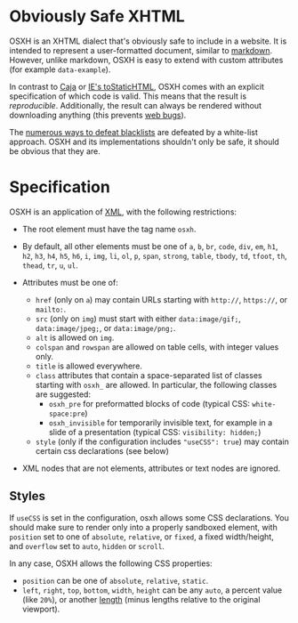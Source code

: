 Obviously Safe XHTML
====================

OSXH is an XHTML dialect that's obviously safe to include in a website. It is intended to represent a user-formatted document, similar to [markdown](http://daringfireball.net/projects/markdown/). However, unlike markdown, OSXH is easy to extend with custom attributes (for example `data-example`).

In contrast to [Caja](https://github.com/theSmaw/Caja-HTML-Sanitizer) or [IE's toStaticHTML](http://msdn.microsoft.com/en-us/library/ie/cc848922.aspx), OSXH comes with an explicit specification of which code is valid. This means that the result is *reproducible*. Additionally, the result can always be rendered without downloading anything (this prevents [web bugs](http://en.wikipedia.org/wiki/Web_bug)).

The [numerous ways to defeat blacklists](http://ha.ckers.org/xss.html) are defeated by a white-list approach. OSXH and its implementations shouldn't only be safe, it should be obvious that they are.

Specification
=============

OSXH is an application of [XML](http://www.w3.org/TR/REC-xml/), with the following restrictions:

* The root element must have the tag name `osxh`.
* By default, all other elements must be one of `a`, `b`, `br`, `code`, `div`, `em`, `h1`, `h2`, `h3`, `h4`, `h5`, `h6`, `i`, `img`, `li`, `ol`, `p`, `span`, `strong`, `table`, `tbody`, `td`, `tfoot`, `th`, `thead`, `tr`, `u`, `ul`.
* Attributes must be one of:
    + `href` (only on `a`) may contain URLs starting with `http://`, `https://`, or `mailto:`.
    + `src` (only on `img`) must start with either `data:image/gif;`, `data:image/jpeg;`, or `data:image/png;`.
    + `alt` is allowed on `img`.
    + `colspan` and `rowspan` are allowed on table cells, with integer values only.
    + `title` is allowed everywhere.
    + `class` attributes that contain a space-separated list of classes starting with `osxh_` are allowed. In particular, the following classes are suggested:
        - `osxh_pre` for preformatted blocks of code (typical CSS: `white-space:pre`)
        - `osxh_invisible` for temporarily invisible text, for example in a slide of a presentation (typical CSS: `visibility: hidden;`)
    + `style` (only if the configuration includes `"useCSS": true`) may contain certain css declarations (see below)

* XML nodes that are not elements, attributes or text nodes are ignored.

Styles
------

If `useCSS` is set in the configuration, osxh allows some CSS declarations. You should make sure to render only into a properly sandboxed element, with `position` set to one of `absolute`, `relative`, or `fixed`, a fixed width/height, and `overflow` set to `auto`, `hidden` or `scroll`.

In any case, OSXH allows the following CSS properties:

* `position` can be one of `absolute`, `relative`, `static`.
* `left`, `right`, `top`, `bottom`, `width`, `height` can be any `auto`, a percent value (like `20%`), or another [length](http://www.w3.org/TR/css3-values/#lengths) (minus lengths relative to the original viewport).
